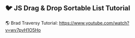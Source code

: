 ## :bird: JS Drag & Drop Sortable List Tutorial 

🌎  Brad Traversy Tutorial:  https://www.youtube.com/watch?v=wv7pvH1O5Ho
